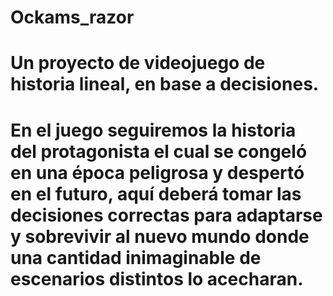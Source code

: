 # Ockams_razor
# Un proyecto de videojuego de  historia lineal, en base a decisiones.
# En el juego seguiremos la historia del protagonista el cual se congeló en una época peligrosa y despertó en el futuro, aquí deberá tomar las decisiones correctas para adaptarse y sobrevivir al nuevo mundo donde una cantidad inimaginable de escenarios distintos lo acecharan.
